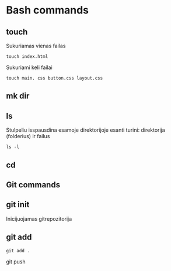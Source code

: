 # Bash commands

## touch

Sukuriamas vienas failas

```
touch index.html
```

Sukuriami keli failai

```
touch main. css button.css layout.css
```

## mk dir

## ls

Stulpeliu isspausdina esamoje direktorijoje esanti turini: direktorija (folderius) ir failus

```
ls -l
```

## cd

## Git commands

## git init

Inicijuojamas gitrepozitorija

## git add

```
git add .

```

git push
